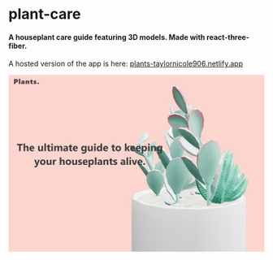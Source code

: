 # plant-care

#### A houseplant care guide featuring 3D models. Made with react-three-fiber.


A hosted version of the app is here: [plants-taylornicole906.netlify.app](https://plants-taylornicole906.netlify.app/)



![alt text](https://github.com/taylornicole906/plant-care/blob/main/screenshot.jpg?raw=true)
